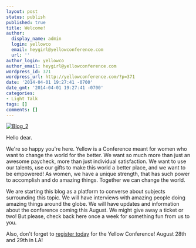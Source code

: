 ```yaml
---
layout: post
status: publish
published: true
title: Welcome!
author:
  display_name: admin
  login: yellowco
  email: heygirl@yellowconference.com
  url: ''
author_login: yellowco
author_email: heygirl@yellowconference.com
wordpress_id: 371
wordpress_url: http://yellowconference.com/?p=371
date: '2014-04-01 19:27:41 -0700'
date_gmt: '2014-04-01 19:27:41 -0700'
categories:
- Light Talk
tags: []
comments: []
---
```


[![Blog_2](http://yellowconference.com/wp-content/uploads/2014/04/Blog_21.jpg)](http://yellowconference.com/wp-content/uploads/2014/04/Blog_21.jpg)

Hello dear.

We're so happy you're here. Yellow is a Conference meant for women who want to change the world for the better. We want so much more than just an awesome paycheck, more than just individual satisfaction. We want to use our talents, use our gifts to make this world a better place, and we want to be empowered! As women, we have a unique strength, that has such power to accomplish and do amazing things. Together we can change the world.

We are starting this blog as a platform to converse about subjects surrounding this topic. We will have interviews with amazing people doing amazing things around the globe. We will have updates and information about the conference coming this August. We might give away a ticket or two! But please, check back here once a week for something fun from us to you.

Also, don't forget to [register today](#want-to-join-us) for the Yellow Conference! August 28th and 29th in LA!
